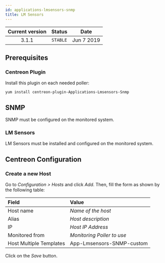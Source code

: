 ```yaml
---
id: applications-lmsensors-snmp
title: LM Sensors
---
```


| Current version | Status | Date |
| :-: | :-: | :-: |
| 3.1.1 | `STABLE` | Jun  7 2019 |

## Prerequisites

### Centreon Plugin

Install this plugin on each needed poller:

``` shell
yum install centreon-plugin-Applications-Lmsensors-Snmp
```

## SNMP

SNMP must be configured on the monitored system.

### LM Sensors

LM Sensors must be installed and configured on the monitored system.

## Centreon Configuration

### Create a new Host

Go to *Configuration \> Hosts* and click *Add*. Then, fill the form as shown by
the following table:

| Field                                | Value                      |
| :----------------------------------- | :------------------------- |
| Host name                            | *Name of the host*         |
| Alias                                | *Host description*         |
| IP                                   | *Host IP Address*          |
| Monitored from                       | *Monitoring Poller to use* |
| Host Multiple Templates              | App-Lmsensors-SNMP-custom  |

Click on the *Save* button.

